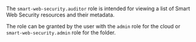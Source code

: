 The `smart-web-security.auditor` role is intended for viewing a list of Smart Web Security resources and their metadata.

The role can be granted by the user with the `admin` role for the cloud or `smart-web-security.admin` role for the folder.